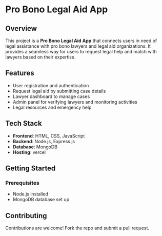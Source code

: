 # Pro Bono Legal Aid App

## Overview
This project is a **Pro Bono Legal Aid App** that connects users in need of legal assistance with pro bono lawyers and legal aid organizations. It provides a seamless way for users to request legal help and match with lawyers based on their expertise.

## Features
- User registration and authentication
- Request legal aid by submitting case details
- Lawyer dashboard to manage cases
- Admin panel for verifying lawyers and monitoring activities
- Legal resources and emergency help

## Tech Stack
- **Frontend**: HTML, CSS, JavaScript
- **Backend**: Node.js, Express.js
- **Database**: MongoDB
- **Hosting**: vercel


## Getting Started
### Prerequisites
- Node.js installed
- MongoDB database set up

## Contributing

Contributions are welcome! Fork the repo and submit a pull request.